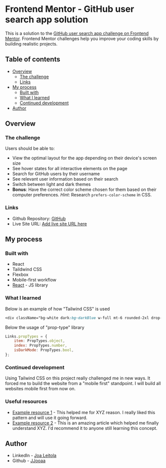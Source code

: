 # Frontend Mentor - GitHub user search app solution

This is a solution to the [GitHub user search app challenge on Frontend Mentor](https://www.frontendmentor.io/challenges/github-user-search-app-Q09YOgaH6). Frontend Mentor challenges help you improve your coding skills by building realistic projects. 

## Table of contents

- [Overview](#overview)
  - [The challenge](#the-challenge)
  - [Links](#links)
- [My process](#my-process)
  - [Built with](#built-with)
  - [What I learned](#what-i-learned)
  - [Continued development](#continued-development)
- [Author](#author)


## Overview

### The challenge

Users should be able to:

- View the optimal layout for the app depending on their device's screen size
- See hover states for all interactive elements on the page
- Search for GitHub users by their username
- See relevant user information based on their search
- Switch between light and dark themes
- **Bonus**: Have the correct color scheme chosen for them based on their computer preferences. _Hint_: Research `prefers-color-scheme` in CSS.

### Links

- Github Repository: [GitHub](https://github.com/JJooaa/github-user-search-app)
- Live Site URL: [Add live site URL here](https://your-live-site-url.com)

## My process

### Built with

- React
- Taildwind CSS
- Flexbox
- Mobile-first workflow
- [React](https://reactjs.org/) - JS library

### What I learned

Below is an example of how "Tailwind CSS" is used
```css
<div className="bg-white dark:bg-darkBlue w-full mt-6 rounded-2xl drop-shadow-lg flex-col">
```
Below the usage of "prop-type" library 
```js
Links.propTypes = {
    item: PropTypes.object,
    index: PropTypes.number,
    isDarkMode: PropTypes.bool,
};
```

### Continued development

Using Tailwind CSS on this project really challenged me in new ways. It forced me to build the website from a "mobile first" standpoint. I will build all websites mobile first from now on.

### Useful resources

- [Example resource 1](https://www.example.com) - This helped me for XYZ reason. I really liked this pattern and will use it going forward.
- [Example resource 2](https://www.example.com) - This is an amazing article which helped me finally understand XYZ. I'd recommend it to anyone still learning this concept.

## Author

- LinkedIn - [Joa Leitola](https://www.your-site.com)
- Github - [JJooaa](https://www.frontendmentor.io/profile/yourusername)